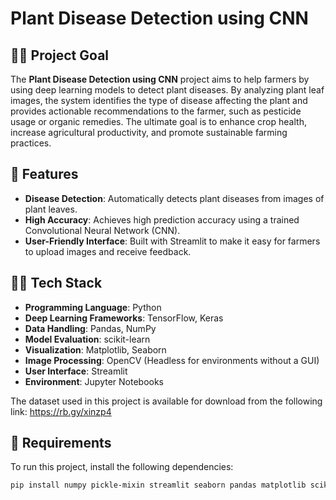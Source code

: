 # Plant Disease Detection using CNN

## 🧑‍🌾 Project Goal

The **Plant Disease Detection using CNN** project aims to help farmers by using deep learning models to detect plant diseases. By analyzing plant leaf images, the system identifies the type of disease affecting the plant and provides actionable recommendations to the farmer, such as pesticide usage or organic remedies. The ultimate goal is to enhance crop health, increase agricultural productivity, and promote sustainable farming practices.

## 🚀 Features

- **Disease Detection**: Automatically detects plant diseases from images of plant leaves.
- **High Accuracy**: Achieves high prediction accuracy using a trained Convolutional Neural Network (CNN).
- **User-Friendly Interface**: Built with Streamlit to make it easy for farmers to upload images and receive feedback.

## 🧑‍💻 Tech Stack

- **Programming Language**: Python
- **Deep Learning Frameworks**: TensorFlow, Keras
- **Data Handling**: Pandas, NumPy
- **Model Evaluation**: scikit-learn
- **Visualization**: Matplotlib, Seaborn
- **Image Processing**: OpenCV (Headless for environments without a GUI)
- **User Interface**: Streamlit
- **Environment**: Jupyter Notebooks

The dataset used in this project is available for download from the following link: https://rb.gy/xinzp4

## 🔧 Requirements

To run this project, install the following dependencies:

```bash
pip install numpy pickle-mixin streamlit seaborn pandas matplotlib scikit-learn tensorflow keras opencv-python-headless



